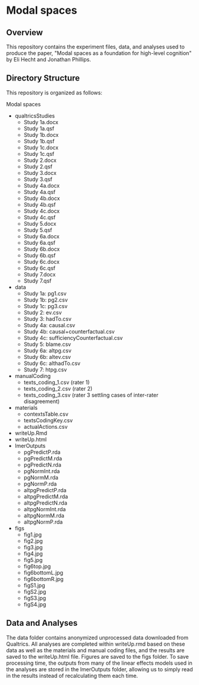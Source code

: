 # Modal spaces

## Overview

This repository contains the experiment files, data, and analyses used to produce the paper, "Modal spaces as a foundation for high-level cognition" by Eli Hecht and Jonathan Phillips. 

## Directory Structure
This repository is organized as follows:

Modal spaces
* qualtricsStudies
   * Study 1a.docx
   * Study 1a.qsf
   * Study 1b.docx
   * Study 1b.qsf
   * Study 1c.docx
   * Study 1c.qsf
   * Study 2.docx
   * Study 2.qsf
   * Study 3.docx
   * Study 3.qsf
   * Study 4a.docx
   * Study 4a.qsf
   * Study 4b.docx
   * Study 4b.qsf
   * Study 4c.docx
   * Study 4c.qsf
   * Study 5.docx
   * Study 5.qsf
   * Study 6a.docx
   * Study 6a.qsf
   * Study 6b.docx
   * Study 6b.qsf
   * Study 6c.docx
   * Study 6c.qsf
   * Study 7.docx
   * Study 7.qsf
* data
   * Study 1a: pg1.csv
   * Study 1b: pg2.csv
   * Study 1c: pg3.csv
   * Study 2: ev.csv
   * Study 3: hadTo.csv
   * Study 4a: causal.csv
   * Study 4b: causal+counterfactual.csv
   * Study 4c: sufficiencyCounterfactual.csv
   * Study 5: blame.csv
   * Study 6a: altpg.csv
   * Study 6b: altev.csv
   * Study 6c: althadTo.csv
   * Study 7: htpg.csv
* manualCoding
   * texts_coding_1.csv (rater 1)
   * texts_coding_2.csv (rater 2)
   * texts_coding_3.csv (rater 3 settling cases of inter-rater disagreement)
* materials
   * contextsTable.csv
   * textsCodingKey.csv
   * actualActions.csv
* writeUp.Rmd
* writeUp.html
* lmerOutputs
   * pgPredictP.rda
   * pgPredictM.rda
   * pgPredictN.rda
   * pgNormInt.rda
   * pgNormM.rda
   * pgNormP.rda
   * altpgPredictP.rda
   * altpgPredictM.rda
   * altpgPredictN.rda
   * altpgNormInt.rda
   * altpgNormM.rda
   * altpgNormP.rda
* figs
   * fig1.jpg
   * fig2.jpg
   * fig3.jpg
   * fig4.jpg
   * fig5.jpg
   * fig6top.jpg
   * fig6bottomL.jpg
   * fig6bottomR.jpg
   * figS1.jpg
   * figS2.jpg
   * figS3.jpg
   * figS4.jpg


## Data and Analyses
The data folder contains anonymized unprocessed data downloaded from Qualtrics. All analyses are completed within writeUp.rmd based on these data as well as the materials and manual coding files, and the results are saved to the writeUp.html file. Figures are saved to the figs folder. To save processing time, the outputs from many of the linear effects models used in the analyses are stored in the lmerOutputs folder, allowing us to simply read in the results instead of recalculating them each time.
